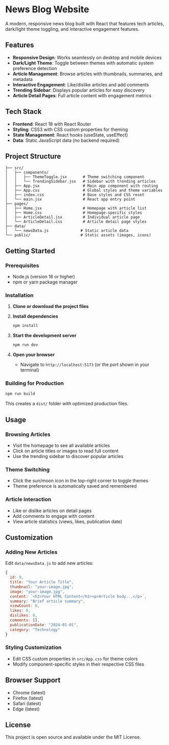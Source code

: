 # News Blog Website

A modern, responsive news blog built with React that features tech articles, dark/light theme toggling, and interactive engagement features.

## Features

- **Responsive Design**: Works seamlessly on desktop and mobile devices
- **Dark/Light Theme**: Toggle between themes with automatic system preference detection
- **Article Management**: Browse articles with thumbnails, summaries, and metadata
- **Interactive Engagement**: Like/dislike articles and add comments
- **Trending Sidebar**: Displays popular articles for easy discovery
- **Article Detail Pages**: Full article content with engagement metrics

## Tech Stack

- **Frontend**: React 18 with React Router
- **Styling**: CSS3 with CSS custom properties for theming
- **State Management**: React hooks (useState, useEffect)
- **Data**: Static JavaScript data (no backend required)

## Project Structure

```
├── src/
│   ├── components/
│   │   ├── ThemeToggle.jsx       # Theme switching component
│   │   └── TrendingSidebar.jsx   # Sidebar with trending articles
│   ├── App.jsx                   # Main app component with routing
│   ├── App.css                   # Global styles and theme variables
│   ├── index.css                 # Base styles and CSS reset
│   └── main.jsx                  # React app entry point
├── pages/
│   ├── Home.jsx                  # Homepage with article list
│   ├── Home.css                  # Homepage-specific styles
│   ├── ArticleDetail.jsx         # Individual article page
│   └── ArticleDetail.css         # Article detail page styles
├── data/
│   └── newsData.js              # Static article data
└── public/                      # Static assets (images, icons)
```

## Getting Started

### Prerequisites

- Node.js (version 16 or higher)
- npm or yarn package manager

### Installation

1. **Clone or download the project files**

2. **Install dependencies**
   ```bash
   npm install
   ```

3. **Start the development server**
   ```bash
   npm run dev
   ```

4. **Open your browser**
   - Navigate to `http://localhost:5173` (or the port shown in your terminal)

### Building for Production

```bash
npm run build
```

This creates a `dist/` folder with optimized production files.

## Usage

### Browsing Articles
- Visit the homepage to see all available articles
- Click on article titles or images to read full content
- Use the trending sidebar to discover popular articles

### Theme Switching
- Click the sun/moon icon in the top-right corner to toggle themes
- Theme preference is automatically saved and remembered

### Article Interaction
- Like or dislike articles on detail pages
- Add comments to engage with content
- View article statistics (views, likes, publication date)

## Customization

### Adding New Articles
Edit `data/newsData.js` to add new articles:

```javascript
{
  id: 9,
  title: "Your Article Title",
  thumbnail: "your-image.jpg",
  image: "your-image.jpg",
  content: `<h2>Your HTML Content</h2><p>Article body...</p>`,
  summary: "Brief article summary",
  viewCount: 0,
  likes: 0,
  dislikes: 0,
  comments: [],
  publicationDate: "2024-01-01",
  category: "Technology"
}
```

### Styling Customization
- Edit CSS custom properties in `src/App.css` for theme colors
- Modify component-specific styles in their respective CSS files

## Browser Support

- Chrome (latest)
- Firefox (latest)
- Safari (latest)
- Edge (latest)

## License

This project is open source and available under the MIT License.
